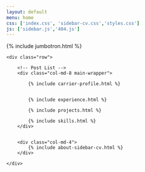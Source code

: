 ```yaml
---
layout: default
menu: home
css: ['index.css', 'sidebar-cv.css','styles.css']
js: ['sidebar.js','404.js']
---
```


{% include jumbotron.html %}

<section class="content container">

    <div class="row">

        <!-- Post List -->
        <div class="col-md-8 main-wrapper">

            {% include carrier-profile.html %}


            {% include experience.html %}

            {% include projects.html %}

            {% include skills.html %}
        </div>


        <div class="col-md-4">
            {% include about-sidebar-cv.html %}
        </div>

    </div>

</section>

